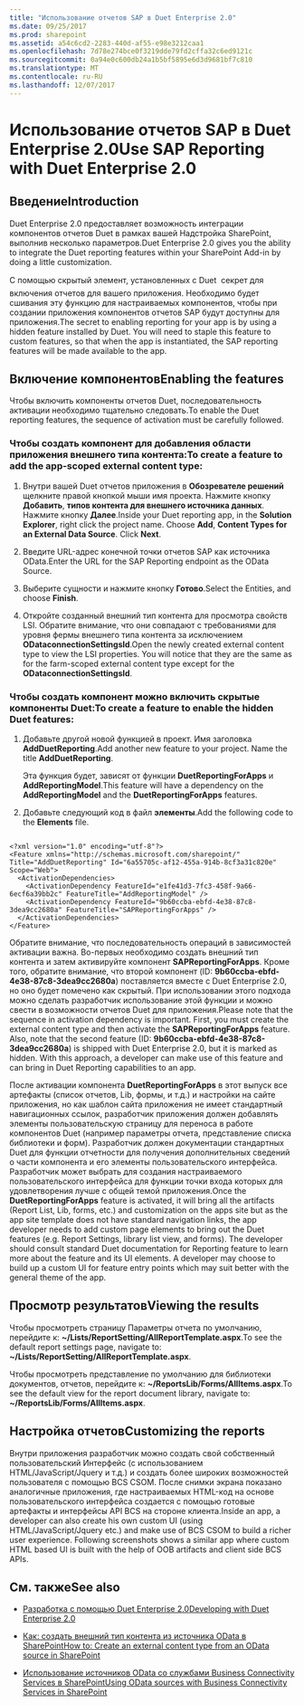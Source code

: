 ```yaml
---
title: "Использование отчетов SAP в Duet Enterprise 2.0"
ms.date: 09/25/2017
ms.prod: sharepoint
ms.assetid: a54c6cd2-2283-440d-af55-e98e3212caa1
ms.openlocfilehash: 7d78e274bce0f3219dde79fd2cffa32c6ed9121c
ms.sourcegitcommit: 0a94e0c600db24a1b5bf5895e6d3d9681bf7c810
ms.translationtype: MT
ms.contentlocale: ru-RU
ms.lasthandoff: 12/07/2017
---
```

# <a name="use-sap-reporting-with-duet-enterprise-20"></a><span data-ttu-id="fcb22-102">Использование отчетов SAP в Duet Enterprise 2.0</span><span class="sxs-lookup"><span data-stu-id="fcb22-102">Use SAP Reporting with Duet Enterprise 2.0</span></span>

## <a name="introduction"></a><span data-ttu-id="fcb22-103">Введение</span><span class="sxs-lookup"><span data-stu-id="fcb22-103">Introduction</span></span>
<span data-ttu-id="fcb22-104"><a name="bkmk_Introduction"> </a></span><span class="sxs-lookup"><span data-stu-id="fcb22-104"><a name="bkmk_Introduction"> </a></span></span>

<span data-ttu-id="fcb22-105">Duet Enterprise 2.0 предоставляет возможность интеграции компонентов отчетов Duet в рамках вашей Надстройка SharePoint, выполнив несколько параметров.</span><span class="sxs-lookup"><span data-stu-id="fcb22-105">Duet Enterprise 2.0 gives you the ability to integrate the Duet reporting features within your SharePoint Add-in by doing a little customization.</span></span>
  
    
    
<span data-ttu-id="fcb22-p101">С помощью скрытый элемент, установленных с Duet  секрет для включения отчетов для вашего приложения. Необходимо будет сшивания эту функцию для настраиваемых компонентов, чтобы при создании приложения компонентов отчетов SAP будут доступны для приложения.</span><span class="sxs-lookup"><span data-stu-id="fcb22-p101">The secret to enabling reporting for your app is by using a hidden feature installed by Duet. You will need to staple this feature to custom features, so that when the app is instantiated, the SAP reporting features will be made available to the app.</span></span>
  
    
    

## <a name="enabling-the-features"></a><span data-ttu-id="fcb22-108">Включение компонентов</span><span class="sxs-lookup"><span data-stu-id="fcb22-108">Enabling the features</span></span>
<span data-ttu-id="fcb22-109"><a name="bkmk_EnablingTheFeatures"> </a></span><span class="sxs-lookup"><span data-stu-id="fcb22-109"><a name="bkmk_EnablingTheFeatures"> </a></span></span>

<span data-ttu-id="fcb22-110">Чтобы включить компоненты отчетов Duet, последовательность активации необходимо тщательно следовать.</span><span class="sxs-lookup"><span data-stu-id="fcb22-110">To enable the Duet reporting features, the sequence of activation must be carefully followed.</span></span>
  
    
    

### <a name="to-create-a-feature-to-add-the-app-scoped-external-content-type"></a><span data-ttu-id="fcb22-111">Чтобы создать компонент для добавления области приложения внешнего типа контента:</span><span class="sxs-lookup"><span data-stu-id="fcb22-111">To create a feature to add the app-scoped external content type:</span></span>


1. <span data-ttu-id="fcb22-p102">Внутри вашей Duet отчетов приложения в **Обозревателе решений** щелкните правой кнопкой мыши имя проекта. Нажмите кнопку **Добавить**, **типов контента для внешнего источника данных**. Нажмите кнопку **Далее**.</span><span class="sxs-lookup"><span data-stu-id="fcb22-p102">Inside your Duet reporting app, in the **Solution Explorer**, right click the project name. Choose **Add**, **Content Types for an External Data Source**. Click **Next**.</span></span>
    
  
2. <span data-ttu-id="fcb22-115">Введите URL-адрес конечной точки отчетов SAP как источника OData.</span><span class="sxs-lookup"><span data-stu-id="fcb22-115">Enter the URL for the SAP Reporting endpoint as the OData Source.</span></span>
    
  
3. <span data-ttu-id="fcb22-116">Выберите сущности и нажмите кнопку **Готово**.</span><span class="sxs-lookup"><span data-stu-id="fcb22-116">Select the Entities, and choose **Finish**.</span></span>
    
  
4. <span data-ttu-id="fcb22-p103">Откройте созданный внешний тип контента для просмотра свойств LSI. Обратите внимание, что они совпадают с требованиями для уровня фермы внешнего типа контента за исключением **ODataconnectionSettingsId**.</span><span class="sxs-lookup"><span data-stu-id="fcb22-p103">Open the newly created external content type to view the LSI properties. You will notice that they are the same as for the farm-scoped external content type except for the **ODataconnectionSettingsId**.</span></span>
    
  

### <a name="to-create-a-feature-to-enable-the-hidden-duet-features"></a><span data-ttu-id="fcb22-119">Чтобы создать компонент можно включить скрытые компоненты Duet:</span><span class="sxs-lookup"><span data-stu-id="fcb22-119">To create a feature to enable the hidden Duet features:</span></span>


1. <span data-ttu-id="fcb22-p104">Добавьте другой новой функцией в проект. Имя заголовка **AddDuetReporting**.</span><span class="sxs-lookup"><span data-stu-id="fcb22-p104">Add another new feature to your project. Name the title **AddDuetReporting**.</span></span>
    
    <span data-ttu-id="fcb22-122">Эта функция будет, зависят от функции **DuetReportingForApps** и **AddReportingModel**.</span><span class="sxs-lookup"><span data-stu-id="fcb22-122">This feature will have a dependency on the **AddReportingModel** and the **DuetReportingForApps** features.</span></span>
    
  
2. <span data-ttu-id="fcb22-123">Добавьте следующий код в файл **элементы**.</span><span class="sxs-lookup"><span data-stu-id="fcb22-123">Add the following code to the **Elements** file.</span></span>
    
```
  
<?xml version="1.0" encoding="utf-8"?>
<Feature xmlns="http://schemas.microsoft.com/sharepoint/" Title="AddDuetReporting" Id="6a55705c-af12-455a-914b-8cf3a31c820e" Scope="Web">
  <ActivationDependencies>
    <ActivationDependency FeatureId="e1fe41d3-7fc3-458f-9a66-6ecf6a39bb2c" FeatureTitle="AddReportingModel" />
    <ActivationDependency FeatureId="9b60ccba-ebfd-4e38-87c8-3dea9cc2680a" FeatureTitle="SAPReportingForApps" />
  </ActivationDependencies>
</Feature>

```

<span data-ttu-id="fcb22-p105">Обратите внимание, что последовательность операций в зависимостей активации важна. Во-первых необходимо создать внешний тип контента и затем активируйте компонент **SAPReportingForApps**. Кроме того, обратите внимание, что второй компонент (ID: **9b60ccba-ebfd-4e38-87c8-3dea9cc2680a**) поставляется вместе с Duet Enterprise 2.0, но оно будет помечено как скрытый. При использовании этого подхода можно сделать разработчик использование этой функции и можно свести в возможности отчетов Duet для приложения.</span><span class="sxs-lookup"><span data-stu-id="fcb22-p105">Please note that the sequence in activation dependency is important. First, you must create the external content type and then activate the **SAPReportingForApps** feature. Also, note that the second feature (ID: **9b60ccba-ebfd-4e38-87c8-3dea9cc2680a**) is shipped with Duet Enterprise 2.0, but it is marked as hidden. With this approach, a developer can make use of this feature and can bring in Duet Reporting capabilities to an app.</span></span>
  
    
    
<span data-ttu-id="fcb22-p106">После активации компонента **DuetReportingForApps** в этот выпуск все артефакты (список отчетов, Lib, формы, и т.д.) и настройки на сайте приложения, но как шаблон сайта приложения не имеет стандартный навигационных ссылок, разработчик приложения должен добавлять элементы пользовательскую страницу для переноса в работе компонентов Duet (например параметры отчета, представление списка библиотеки и форм). Разработчик должен документации стандартных Duet для функции отчетности для получения дополнительных сведений о части компонента и его элементы пользовательского интерфейса. Разработчик может выбрать для создания настраиваемого пользовательского интерфейса для функции точки входа которых для удовлетворения лучше с общей темой приложения.</span><span class="sxs-lookup"><span data-stu-id="fcb22-p106">Once the **DuetReportingForApps** feature is activated, it will bring all the artifacts (Report List, Lib, forms, etc.) and customization on the apps site but as the app site template does not have standard navigation links, the app developer needs to add custom page elements to bring out the Duet features (e.g. Report Settings, library list view, and forms). The developer should consult standard Duet documentation for Reporting feature to learn more about the feature and its UI elements. A developer may choose to build up a custom UI for feature entry points which may suit better with the general theme of the app.</span></span>
  
    
    

## <a name="viewing-the-results"></a><span data-ttu-id="fcb22-131">Просмотр результатов</span><span class="sxs-lookup"><span data-stu-id="fcb22-131">Viewing the results</span></span>
<span data-ttu-id="fcb22-132"><a name="bkmk_ViewingTheResults"> </a></span><span class="sxs-lookup"><span data-stu-id="fcb22-132"><a name="bkmk_ViewingTheResults"> </a></span></span>

<span data-ttu-id="fcb22-133">Чтобы просмотреть страницу Параметры отчета по умолчанию, перейдите к: **~/Lists/ReportSetting/AllReportTemplate.aspx**.</span><span class="sxs-lookup"><span data-stu-id="fcb22-133">To see the default report settings page, navigate to: **~/Lists/ReportSetting/AllReportTemplate.aspx**.</span></span>
  
    
    
<span data-ttu-id="fcb22-134">Чтобы просмотреть представление по умолчанию для библиотеки документов, отчетов, перейдите к: **~/ReportsLib/Forms/AllItems.aspx**.</span><span class="sxs-lookup"><span data-stu-id="fcb22-134">To see the default view for the report document library, navigate to: **~/ReportsLib/Forms/AllItems.aspx**.</span></span>
  
    
    

## <a name="customizing-the-reports"></a><span data-ttu-id="fcb22-135">Настройка отчетов</span><span class="sxs-lookup"><span data-stu-id="fcb22-135">Customizing the reports</span></span>
<span data-ttu-id="fcb22-136"><a name="bkmk_CustomizingTheReports"> </a></span><span class="sxs-lookup"><span data-stu-id="fcb22-136"><a name="bkmk_CustomizingTheReports"> </a></span></span>

<span data-ttu-id="fcb22-p107">Внутри приложения разработчик можно создать свой собственный пользовательский Интерфейс (с использованием HTML/JavaScript/Jquery и т.д.) и создать более широких возможностей пользователя с помощью BCS CSOM. После снимки экрана показано аналогичные приложения, где настраиваемых HTML-код на основе пользовательского интерфейса создается с помощью готовые артефакты и интерфейсы API BCS на стороне клиента.</span><span class="sxs-lookup"><span data-stu-id="fcb22-p107">Inside an app, a developer can also create his own custom UI (using HTML/JavaScript/Jquery etc.) and make use of BCS CSOM to build a richer user experience. Following screenshots shows a similar app where custom HTML based UI is built with the help of OOB artifacts and client side BCS APIs.</span></span>
  
    
    

## <a name="see-also"></a><span data-ttu-id="fcb22-139">См. также</span><span class="sxs-lookup"><span data-stu-id="fcb22-139">See also</span></span>
<span data-ttu-id="fcb22-140"><a name="bk_addresources"> </a></span><span class="sxs-lookup"><span data-stu-id="fcb22-140"><a name="bk_addresources"> </a></span></span>


-  [<span data-ttu-id="fcb22-141">Разработка с помощью Duet Enterprise 2.0</span><span class="sxs-lookup"><span data-stu-id="fcb22-141">Developing with Duet Enterprise 2.0</span></span>](developing-with-duet-enterprise-2-0.md)
    
  
-  [<span data-ttu-id="fcb22-142">Как: создать внешний тип контента из источника OData в SharePoint</span><span class="sxs-lookup"><span data-stu-id="fcb22-142">How to: Create an external content type from an OData source in SharePoint</span></span>](how-to-create-an-external-content-type-from-an-odata-source-in-sharepoint.md)
    
  
-  [<span data-ttu-id="fcb22-143">Использование источников OData со службами Business Connectivity Services в SharePoint</span><span class="sxs-lookup"><span data-stu-id="fcb22-143">Using OData sources with Business Connectivity Services in SharePoint</span></span>](using-odata-sources-with-business-connectivity-services-in-sharepoint.md)
    
  


